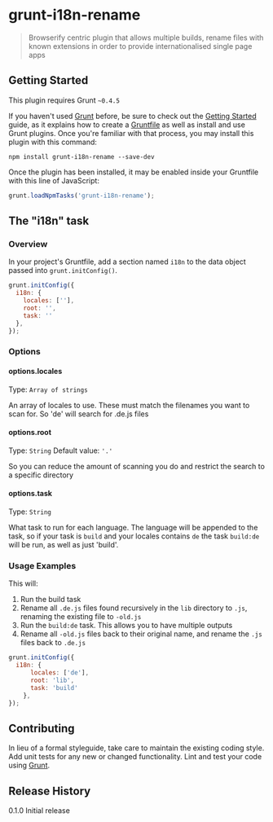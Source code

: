 # grunt-i18n-rename

> Browserify centric plugin that allows multiple builds, rename files with known extensions in order to provide internationalised single page apps

## Getting Started
This plugin requires Grunt `~0.4.5`

If you haven't used [Grunt](http://gruntjs.com/) before, be sure to check out the [Getting Started](http://gruntjs.com/getting-started) guide, as it explains how to create a [Gruntfile](http://gruntjs.com/sample-gruntfile) as well as install and use Grunt plugins. Once you're familiar with that process, you may install this plugin with this command:

```shell
npm install grunt-i18n-rename --save-dev
```

Once the plugin has been installed, it may be enabled inside your Gruntfile with this line of JavaScript:

```js
grunt.loadNpmTasks('grunt-i18n-rename');
```

## The "i18n" task

### Overview
In your project's Gruntfile, add a section named `i18n` to the data object passed into `grunt.initConfig()`.

```js
grunt.initConfig({
  i18n: {
    locales: [''],
    root: '',
    task: ''
  },
});
```

### Options

#### options.locales
Type: `Array of strings`

An array of locales to use. These must match the filenames you want to scan for. So 'de' will search for .de.js files

#### options.root
Type: `String`
Default value: `'.'`

So you can reduce the amount of scanning you do and restrict the search to a specific directory

#### options.task
Type: `String`

What task to run for each language. The language will be appended to the task, so if your task is `build` and your locales contains `de` the task `build:de` will be run, as well as just 'build'.

### Usage Examples

This will:

1. Run the build task
2. Rename all `.de.js` files found recursively in the `lib` directory to `.js`, renaming the existing file to `-old.js`
3. Run the `build:de` task. This allows you to have multiple outputs
4. Rename all `-old.js` files back to their original name, and rename the `.js` files back to `.de.js`

```js
grunt.initConfig({
  i18n: {
      locales: ['de'],
      root: 'lib',
      task: 'build'
    },
});
```

## Contributing
In lieu of a formal styleguide, take care to maintain the existing coding style. Add unit tests for any new or changed functionality. Lint and test your code using [Grunt](http://gruntjs.com/).

## Release History
0.1.0 Initial release
